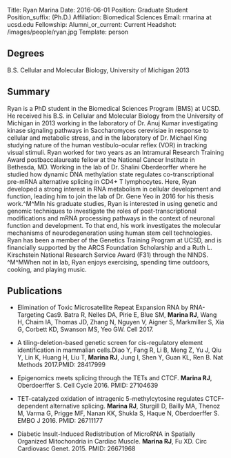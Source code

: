 Title: Ryan MarinaDate: 2016-06-01Position: Graduate StudentPosition_suffix: (Ph.D.)Affiliation: Biomedical SciencesEmail: rmarina at ucsd.eduFellowship: Alumni_or_current: CurrentHeadshot: /images/people/ryan.jpgTemplate: person<!-- Status: draft -->## DegreesB.S. Cellular and Molecular Biology, University of Michigan 2013## SummaryRyan is a PhD student in the Biomedical Sciences Program (BMS) at UCSD. He received his B.S. in Cellular and Molecular Biology from the University of Michigan in 2013 working in the laboratory of Dr. Anuj Kumar investigating kinase signaling pathways in Saccharomyces cerevisiae in response to cellular and metabolic stress, and in the laboratory of Dr. Michael King studying nature of the human vestibulo-ocular reflex (VOR) in tracking visual stimuli. Ryan worked for two years as an Intramural Research Training Award postbaccalaureate fellow at the National Cancer Institute in Bethesda, MD. Working in the lab of Dr. Shalini Oberdeorffer where he studied how dynamic DNA methylation state regulates co-transcriptional pre-mRNA alternative splicing in CD4+ T lymphocytes. Here, Ryan developed a strong interest in RNA metabolism in cellular development and function, leading him to join the lab of Dr. Gene Yeo in 2016 for his thesis work.^M^MIn his graduate studies, Ryan is interested in using genetic and genomic techniques to investigate the roles of post-transcriptional modifications and mRNA processing pathways in the context of neuronal function and development. To that end, his work investigates the molecular mechanisms of neurodegeneration using human stem cell technologies. Ryan has been a member of the Genetics Training Program at UCSD, and is financially supported by the ARCS Foundation Scholarship and a Ruth L. Kirschstein National Research Service Award (F31) through the NINDS. ^M^MWhen not in lab, Ryan enjoys exercising, spending time outdoors, cooking, and playing music.## Publications*  Elimination of Toxic Microsatellite Repeat Expansion RNA by RNA-Targeting Cas9. Batra R, Nelles DA, Pirie E, Blue SM, **Marina RJ**, Wang H, Chaim IA, Thomas JD, Zhang N, Nguyen V, Aigner S, Markmiller S, Xia G, Corbett KD, Swanson MS, Yeo GW. Cell 2017.* A tiling-deletion-based genetic screen for cis-regulatory element identification in mammalian cells.Diao Y, Fang R, Li B, Meng Z, Yu J, Qiu Y, Lin K, Huang H, Liu T, **Marina RJ**, Jung I, Shen Y, Guan KL, Ren B.  Nat Methods 2017.PMID: 28417999* Epigenomics meets splicing through the TETs and CTCF. **Marina RJ**, Oberdoerffer S. Cell Cycle 2016. PMID: 27104639  * TET-catalyzed oxidation of intragenic 5-methylcytosine regulates CTCF-dependent alternative splicing. **Marina RJ**, Sturgill D, Bailly MA, Thenoz M, Varma G, Prigge MF, Nanan KK, Shukla S, Haque N, Oberdoerffer S. EMBO J 2016. PMID: 26711177  * Diabetic Insult-Induced Redistribution of MicroRNA in Spatially Organized Mitochondria in Cardiac Muscle. **Marina RJ**, Fu XD. Circ Cardiovasc Genet. 2015. PMID: 26671968